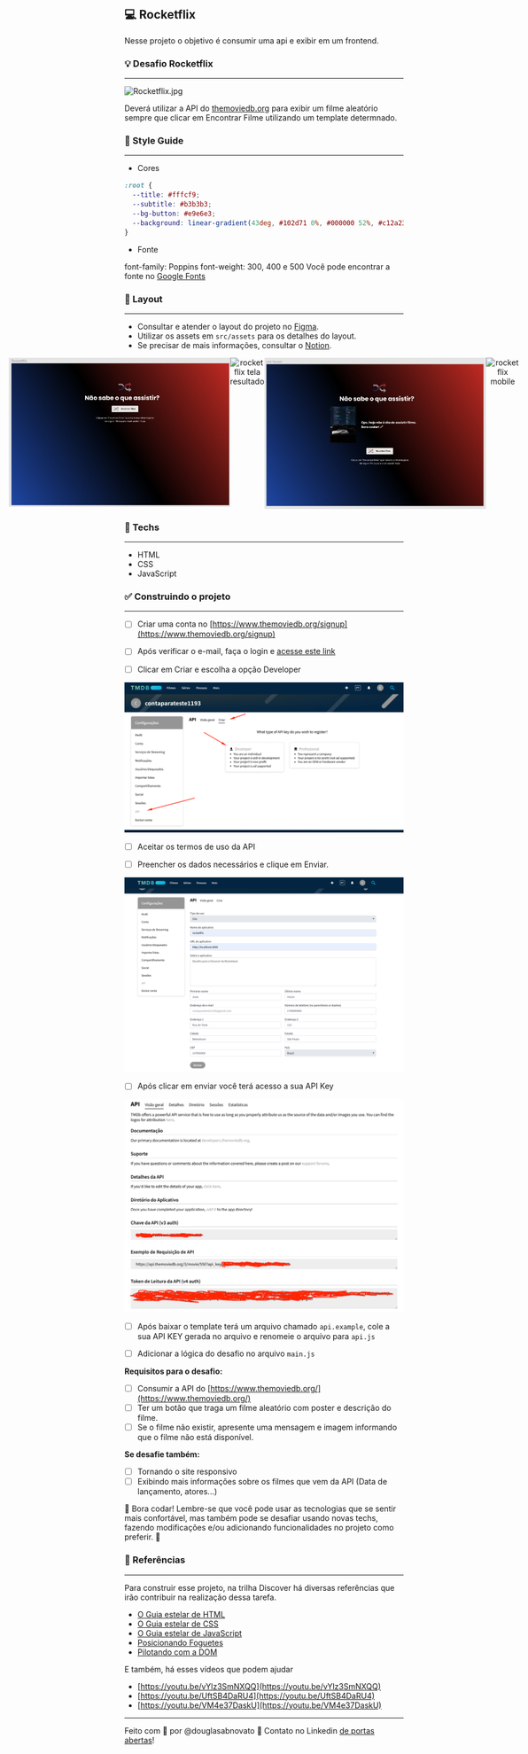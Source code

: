 ## 💻 Rocketflix

Nesse projeto o objetivo é consumir uma api e exibir em um frontend.

### 💡 Desafio Rocketflix

---

![Rocketflix.jpg](./.github/rocketflix.gif)

Deverá utilizar a API do [themoviedb.org](http://themoviedb.org/) para exibir um filme aleatório sempre que clicar em Encontrar Filme utilizando um template determnado.

### 🎨 Style Guide

---

- Cores 
```css
:root {
  --title: #fffcf9;
  --subtitle: #b3b3b3;
  --bg-button: #e9e6e3;
  --background: linear-gradient(43deg, #102d71 0%, #000000 52%, #c12a23 100%);
}
```

- Fonte

font-family: Poppins 
font-weight: 300, 400 e 500
Você pode encontrar a fonte no [Google Fonts](https://fonts.google.com/) 

### 🚀 Layout

---

- Consultar e atender o layout do projeto no [Figma](https://www.figma.com/file/9HFoO4wNB150gRSV4v0Qse/DD-%2F-Rocketflix/duplicate).
- Utilizar os assets em `src/assets` para os detalhes do layout.
- Se precisar de mais informações, consultar o [Notion](https://www.notion.so/Desafio-Rocketflix-5ca1c56b5e52473eb12e8b2bc3ab1b8d). 

<p align="center" style="display: flex; align-items: flex-start; justify-content: center;"> 
  <img alt="rocketflix tela inicial" title="#rocketflix" src="./.github/rocketflix-1.jpg" width="400px"> 
  <img alt="rocketflix tela resultado" title="#rocketflix" src="./.github/rocketflix-2.png" width="400px"> 
  <img alt="rocketflix tela não encontrado" title="#rocketflix" src="./.github/rocketflix-3.jpg" width="400px"> 
  <img alt="rocketflix mobile" title="#rocketflix" src="./.github/rocketflix-4.png" width="400px"> 
</p> 

### 🚀 Techs

---

- HTML
- CSS
- JavaScript

### ✅ Construindo o projeto

---

- [ ] Criar uma conta no [https://www.themoviedb.org/signup](https://www.themoviedb.org/signup)

- [ ] Após verificar o e-mail, faça o login e [acesse este link](https://www.themoviedb.org/settings/api/request)

- [ ] Clicar em Criar e escolha a opção Developer

![criar](/.github/criar.png)

- [ ] Aceitar os termos de uso da API

- [ ] Preencher os dados necessários e clique em Enviar.

![preencher](/.github/preencher.png)

- [ ] Após clicar em enviar você terá acesso a sua API Key

![api-key](/.github/api-key.png)

- [ ] Após baixar o template terá um arquivo chamado `api.example`, cole a sua API KEY gerada no arquivo e renomeie o arquivo para `api.js`

- [ ] Adicionar a lógica do desafio no arquivo `main.js`

**Requisitos para o desafio:**

- [ ] Consumir a API do [https://www.themoviedb.org/](https://www.themoviedb.org/)
- [ ] Ter um botão que traga um filme aleatório com poster e descrição do filme.
- [ ] Se o filme não existir, apresente uma mensagem e imagem informando que o filme não está disponível.

**Se desafie também:**

- [ ] Tornando o site responsivo
- [ ] Exibindo mais informações sobre os filmes que vem da API (Data de lançamento, atores...)

🚀 Bora codar! Lembre-se que você pode usar as tecnologias que se sentir mais confortável, mas também pode se desafiar usando novas techs, fazendo modificações e/ou adicionando funcionalidades no projeto como preferir. 🚀

### 📅 Referências

---

Para construir esse projeto, na trilha Discover há diversas referências que irão contribuir na realização dessa tarefa.

- [O Guia estelar de HTML](https://app.rocketseat.com.br/node/o-guia-estelar-de-html)
- [O Guia estelar de CSS](https://app.rocketseat.com.br/node/o-guia-estelar-de-css)
- [O Guia estelar de JavaScript](https://app.rocketseat.com.br/node/o-guia-estelar-de-java-script)
- [Posicionando Foguetes](https://app.rocketseat.com.br/node/posicionando-foguetes)
- [Pilotando com a DOM](https://app.rocketseat.com.br/node/pilotando-com-a-dom)

E também, há esses vídeos que podem ajudar

- [https://youtu.be/vYlz3SmNXQQ](https://youtu.be/vYlz3SmNXQQ)
- [https://youtu.be/UftSB4DaRU4](https://youtu.be/UftSB4DaRU4)
- [https://youtu.be/VM4e37DaskU](https://youtu.be/VM4e37DaskU)

---

Feito com 💜 por @douglasabnovato 👋 Contato no Linkedin [de portas abertas](https://www.linkedin.com/in/douglasabnovato/)!

